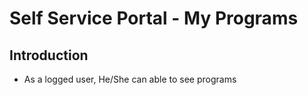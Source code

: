 # Self Service Portal - My Programs

## Introduction

- As a logged user, He/She can able to see programs 
